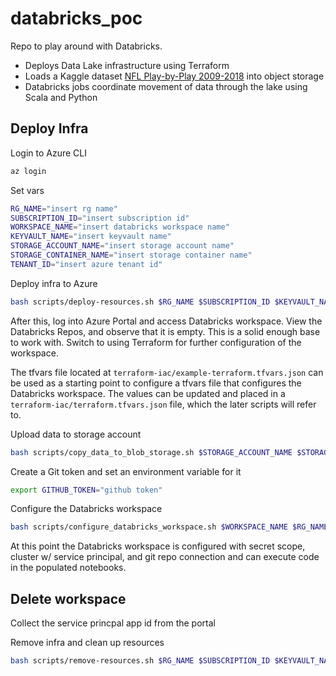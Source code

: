 # databricks_poc
Repo to play around with Databricks.
* Deploys Data Lake infrastructure using Terraform 
* Loads a Kaggle dataset [NFL Play-by-Play 2009-2018](https://www.kaggle.com/datasets/maxhorowitz/nflplaybyplay2009to2016) into object storage
* Databricks jobs coordinate movement of data through the lake using Scala and Python

## Deploy Infra

Login to Azure CLI

```bash
az login
```

Set vars

```bash
RG_NAME="insert rg name"
SUBSCRIPTION_ID="insert subscription id"
WORKSPACE_NAME="insert databricks workspace name"
KEYVAULT_NAME="insert keyvault name"
STORAGE_ACCOUNT_NAME="insert storage account name"
STORAGE_CONTAINER_NAME="insert storage container name"
TENANT_ID="insert azure tenant id"
```

Deploy infra to Azure

```bash
bash scripts/deploy-resources.sh $RG_NAME $SUBSCRIPTION_ID $KEYVAULT_NAME $WORKSPACE_NAME $STORAGE_ACCOUNT_NAME $STORAGE_CONTAINER_NAME
``` 

After this, log into Azure Portal and access Databricks workspace. View the Databricks Repos, and observe that it is empty. This is a solid enough base to work with. Switch to using Terraform for further configuration of the workspace. 

The tfvars file located at `terraform-iac/example-terraform.tfvars.json` can be used as a starting point to configure a tfvars file that configures the Databricks workspace. The values can be updated and placed in a `terraform-iac/terraform.tfvars.json` file, which the later scripts will refer to.

Upload data to storage account

```bash
bash scripts/copy_data_to_blob_storage.sh $STORAGE_ACCOUNT_NAME $STORAGE_CONTAINER_NAME
```

Create a Git token and set an environment variable for it

```bash
export GITHUB_TOKEN="github token"
```

Configure the Databricks workspace

```bash
bash scripts/configure_databricks_workspace.sh $WORKSPACE_NAME $RG_NAME
``` 

At this point the Databricks workspace is configured with secret scope, cluster w/ service principal, and git repo connection and can execute code in the populated notebooks.

## Delete workspace

Collect the service princpal app id from the portal

Remove infra and clean up resources

```bash
bash scripts/remove-resources.sh $RG_NAME $SUBSCRIPTION_ID $KEYVAULT_NAME $WORKSPACE_NAME $STORAGE_ACCOUNT_NAME "<SERVICE PRINCPAL APP_ID>"
``` 
